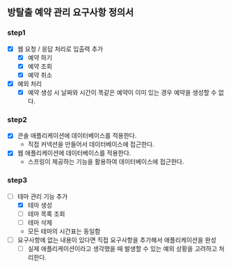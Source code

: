## 방탈출 예약 관리 요구사항 정의서

### step1
  - [x] 웹 요청 / 응답 처리로 입출력 추가
     - [x] 예약 하기
     - [x] 예약 조회
     - [x] 예약 취소
  - [x] 예외 처리
    - [x] 예약 생성 시 날짜와 시간이 똑같은 예약이 이미 있는 경우 예약을 생성할 수 없다.

### step2
- [x] 콘솔 애플리케이션에 데이터베이스를 적용한다.
  - 직접 커넥션을 만들어서 데이터베이스에 접근한다.
- [x] 웹 애플리케이션에 데이터베이스를 적용한다.
  - 스프링이 제공하는 기능을 활용하여 데이터베이스에 접근한다.

### step3
- [ ] 테마 관리 기능 추가
  - [x] 테마 생성
  - [ ] 테마 목록 조회
  - [ ] 테마 삭제
  - 모든 테마의 시간표는 동일함
- [ ] 요구사항에 없는 내용이 있다면 직접 요구사항을 추가해서 애플리케이션을 완성
  - [ ] 실제 애플리케이션이라고 생각했을 때 발생할 수 있는 예외 상황을 고려하고 처리한다.